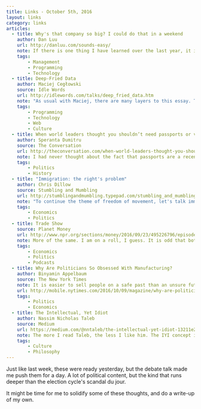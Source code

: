 ```yaml
---
title: Links - October 5th, 2016
layout: links
category: links
articles:
  - title: Why's that company so big? I could do that in a weekend
    author: Dan Luu
    url: http://danluu.com/sounds-easy/
    note: If there is one thing I have learned over the last year, it is that even small projects require huge overhead when your tolerance for error is small. Building services with acceptable uptime, reliablity, and performance is extremely complicated, if not nearly impossible. "I could do that in a weekend" is a strawman. In fact, I have come to the opposite realization... it is surprising that anything works at all, even when thousands of human hours are invested!
    tags:
        - Management
        - Programming
        - Technology
  - title: Deep-Fried Data
    author: Maciej Cegłowski
    source: Idle Words
    url: http://idlewords.com/talks/deep_fried_data.htm
    note: "As usual with Maciej, there are many layers to this essay. The comparisons between libraries and the internet are not new, and his railing against large companies aiding online surveilance are more than expected. Much more interesting are the questions brought up about archiving the modern web - where content is selected, joined, and rendered dynamically per user at load time, with large portions behind walls: What is the point of building a community you don't own? What should be kept for posterity? What is a the point of a site's snapshot without the code that makes it work? What happens when a company dies, or misses, and we go beyond simple link-rot? The conclusion is hand wavey, but the future of the internet is, as Maciej put it, contingent."
    tags:
        - Programming
        - Technology
        - Web
        - Culture
  - title: When world leaders thought you shouldn’t need passports or visas
    author: Speranta Dumitru
    source: The Conversation
    url: http://theconversation.com/when-world-leaders-thought-you-shouldnt-need-passports-or-visas-64847
    note: I had never thought about the fact that passports are a recent construct. Obviously, it makes sense, but when I first read it I was baffled that they were a new necessity only a hundred years ago. In historical context, freedom of movement ties very nicely with a lot of themes I have been thinking about related to sovereignty, national identity, shared culture, and their implications. Be it due to globalization, radicalization, or you-name-it-ization, the modern nation-state may be slowly breaking down.
    tags:
        - Politics
        - History
  - title: "Immigration: the right's problem"
    author: Chris Dillow
    source: Stumbling and Mumbling
    url: http://stumblingandmumbling.typepad.com/stumbling_and_mumbling/2016/09/immigration-the-rights-problem.html
    note: "To continue the theme of freedom of movement, let's talk immigration policy. In short, Dillow argues that the free market right should support open immigration in much the same way they support free trade. If freedom was something that the conservatives really cared about, they could not be this inconsistent, and they surely would push for more lenient immigration laws than the left. Once again, it is a matter of boundaries, and identity: freedom for whom?"
    tags:
        - Economics
        - Politics
  - title: Trade Show
    source: Planet Money
    url: http://www.npr.org/sections/money/2016/09/23/495226796/episode-725-trade-show
    note: More of the same. I am on a roll, I guess. It is odd that both US presidential candidates are against trade in this election, so the Planet Money folks compressed a quarter millenium of trade history for us. While superficial, there is a good discussion of The Wealth of Nations, and who benefits from tariffs vis-a-vis open borders and other trade policies. They touch on concentrated benefits and diffuse costs, which we can see across the ladder from regional to supranational deals. I assume the bipartisan anti-trade sentiment in the US is just a blip, and that we'll soon revert to the trend of freer trade.
    tags:
        - Economics
        - Politics
        - Podcasts
  - title: Why Are Politicians So Obsessed With Manufacturing?
    author: Binyamin Appelbaum
    source: The New York Times
    note: It is easier to sell people on a safe past than an unsure future. Our brain is hardwired with biases, trained by thousands of years of evolution. It can trick us on false positives and <a href="http://www.nytimes.com/2016/03/24/opinion/terrorists-bathtubs-and-snakes.html">overblow our fears</a>, or it can make us think that the past was, by its own nature, better than the future. What seems irrational is that no candidate has capitalized on this, realizing that there is a discrepancy between public discourse and the numbers. Soon, some candidate will catch the tailwind instead of falsely promising restoration.
    url: http://mobile.nytimes.com/2016/10/09/magazine/why-are-politicians-so-obsessed-with-manufacturing.html
    tags:
        - Politics
        - Economics
  - title: The Intellectual, Yet Idiot
    author: Nassim Nicholas Taleb
    source: Medium
    url: https://medium.com/@nntaleb/the-intellectual-yet-idiot-13211e2d0577
    note: The more I read Taleb, the less I like him. The IYI concept is worth sharing, though, because it is pervasive, and we all fall in the trope at times. "The IYI has been wrong, historically, on [a ton of things,] but he is convinced that his current position is right." The key to ridding one's self of the YI part is to have an open mind, accept errors as they are revealed, and course-correct accordingly.
    tags:
        - Culture
        - Philosophy
---
```

Just like last week, these were ready yesterday, but the debate talk made me push them for a day. A lot of political content, but the kind that runs deeper than the election cycle's scandal du jour.

It might be time for me to solidify some of these thoughts, and do a write-up of my own.